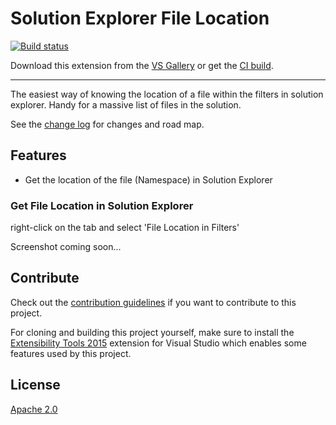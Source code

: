 # Solution Explorer File Location

[![Build status](https://ci.appveyor.com/api/projects/status/5fn05kketmde0755?svg=true)](https://ci.appveyor.com/project/vnl/solutionexplorerfilelocation)

<!-- Update the VS Gallery link after you upload the VSIX-->
Download this extension from the [VS Gallery](https://visualstudiogallery.msdn.microsoft.com/[GuidFromGallery])
or get the [CI build](http://vsixgallery.com/extension/c6775dc3-3a53-4721-a32e-81cc53f76e3f/).

---------------------------------------

The easiest way of knowing the location of a file within the filters in solution explorer. Handy for a massive list of files in the solution.

See the [change log](CHANGELOG.md) for changes and road map.

## Features

- Get the location of the file (Namespace) in Solution Explorer

### Get File Location in Solution Explorer

right-click on the tab and select 'File Location in Filters'

<Include SCreenshot here>
Screenshot coming soon...


## Contribute
Check out the [contribution guidelines](CONTRIBUTING.md)
if you want to contribute to this project.

For cloning and building this project yourself, make sure
to install the
[Extensibility Tools 2015](https://visualstudiogallery.msdn.microsoft.com/ab39a092-1343-46e2-b0f1-6a3f91155aa6)
extension for Visual Studio which enables some features
used by this project.

## License
[Apache 2.0](LICENSE)